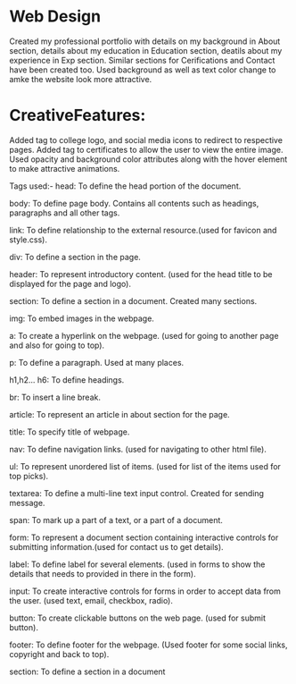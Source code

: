 # Web Design
Created my professional portfolio with details on my background in About section, details about my education in Education section, deatils about my experience in Exp section.
Similar sections for Cerifications and Contact have been created too.
Used background as well as text color change to amke the website look more attractive.

# CreativeFeatures:
Added <anchor> tag to college logo, and social media icons to redirect to respective pages.
Added <anchor> tag to certificates to allow the user to view the entire image.
Used opacity and background color attributes along with the hover element to make attractive animations.


Tags used:-
head: To define the head portion of the document.
 
body: To define page body. Contains all contents such as headings, paragraphs and all other tags.

link: To define relationship to the external resource.(used for favicon and style.css).

div: To define a section in the page.

header: To represent introductory content. (used for the head title to be displayed for the page and logo).

section: To define a section in a document. Created many sections.

img: To embed images in the webpage.

a: To create a hyperlink on the webpage. (used for going to another page and also for going to top).

p: To define a paragraph. Used at many places.

h1,h2... h6: To define headings.

br: To insert a line break.

article: To represent an article in about section for the page.

title: To specify title of webpage.

nav: To define navigation links. (used for navigating to other html file).

ul: To represent unordered list of items. (used for list of the items used for top picks).

textarea: To define a multi-line text input control. Created for sending message.

span: To mark up a part of a text, or a part of a document.

form: To represent a document section containing interactive controls for submitting information.(used for contact us to get details).

label: To define label for several elements. (used in forms to show the details that needs to provided in there in the form).

input: To create interactive controls for forms in order to accept data from the user. (used text, email, checkbox, radio).

button: To create clickable buttons on the web page. (used for submit button).

footer: To define footer for the webpage. (Used footer for some social links, copyright and back to top).

section: To define a section in a document

